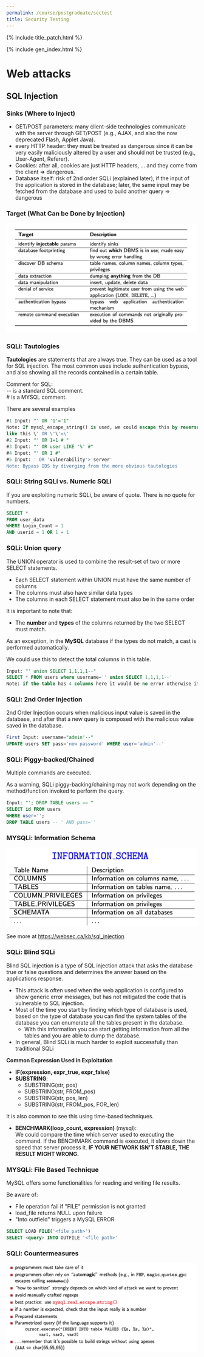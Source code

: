 ```yaml
---
permalink: /course/postgraduate/sectest
title: Security Testing
---
```


{% include title_patch.html %}

{% include gen_index.html %}

# Web attacks

## SQL Injection
### Sinks (Where to Inject)

- GET/POST parameters: many client-side technologies communicate 
  with the server through GET/POST (e.g., AJAX, and also the now 
  deprecated Flash, Applet Java).
- every HTTP header: they must be treated as dangerous since it can be 
  very easily maliciously altered by a user and should not be trusted 
  (e.g., User-Agent, Referer).
- Cookies: after all, cookies are just HTTP headers, ... and they come from 
  the client => dangerous.
- Database itself: risk of 2nd order SQLi (explained later), if 
  the input of the application is stored in the database; 
  later, the same input may be fetched from the database and used 
  to build another query => dangerous 

### Target (What Can be Done by Injection)

<div style="text-align:center">
<img src="/static/course/postgraduate/sectest/sqlitarget.png"  alt=""/>
</div>

### SQLi: Tautologies

**Tautologies** are statements that are always true. 
They can be used as a tool for SQL injection. 
The most common uses include authentication bypass, 
and also showing all the records contained in a certain table. 

Comment for SQL:  
-- is a standard SQL comment.  
\# is a MYSQL comment.

There are several examples
```sql
#1 Input: "' OR '1'='1"
Note: If mysql_escape_string() is used, we could escape this by reverse slash "\"
like this \' OR \'\'=\'
#2 Input: "' OR 1=1 # "
#3 Input: "' OR user LIKE '%' #"
#4 Input: "' OR 1 #"
#5 Input: ' OR 'vulnerability'>'server'
Note: Bypass IDS by diverging from the more obvious tautologies
```

### SQLi: String SQLi vs. Numeric SQLi
If you are exploiting numeric SQLi, be aware of quote. There is no quote for numbers.

```sql
SELECT * 
FROM user_data
WHERE Login_Count = 1
AND userid = 1 OR 1 = 1
```

### SQLi: Union query

The UNION operator is used to combine the result-set of two or more SELECT statements.
- Each SELECT statement within UNION must have the same number of columns
- The columns must also have similar data types
- The columns in each SELECT statement must also be in the same order

It is important to note that:
- The **number** and **types** of the columns returned by the two SELECT must match.

As an exception, in the **MySQL** database if the types do not match, 
a cast is performed automatically.

We could use this to detect the total columns in this table.

```sql
Input: "' union SELECT 1,1,1,1--"
SELECT * FROM users where username='' union SELECT 1,1,1,1--'
Note: if the table has 4 columns here it would be no error otherwise it could throws exception.
```

### SQLi: 2nd Order Injection

2nd Order Injection occurs when malicious input value is saved in the database, 
and after that a new query is composed with the malicious value saved 
in the database. 

```sql
First Input: username="admin'--"
UPDATE users SET pass='new password' WHERE user='admin'--'
```

### SQLi: Piggy-backed/Chained

Multiple commands are executed.

As a warning, SQLi piggy-backing/chaining may not work depending on 
the method/function invoked to perform the query.

```sql
Input: "'; DROP TABLE users −− "
SELECT id FROM users 
WHERE user=''; 
DROP TABLE users -- ' AND pass=''
```

### MYSQLi: Information Schema

<div style="text-align:center">
<img src="/static/course/postgraduate/sectest/infoschema.png"  alt=""/>
</div>

See more at https://websec.ca/kb/sql_injection

### SQLi: Blind SQLi

Blind SQL injection is a type of SQL injection attack that asks 
the database true or false questions and determines the answer 
based on the applications response.

- This attack is often used when the web application is configured to 
  show generic error messages, but has not mitigated the code 
  that is vulnerable to SQL injection.
- Most of the time you start by finding which type of database is used, 
  based on the type of database you can find the system tables 
  of the database you can enumerate all the tables present in the database.
  - With this information you can start getting information from 
    all the tables and you are able to dump the database.
- In general, Blind SQLi is much harder to exploit successfully than 
  traditional SQLi

**Common Expression Used in Exploitation**
- **IF(expression, expr_true, expr_false)**
- **SUBSTRING**:
  - SUBSTRING(str, pos)
  - SUBSTRING(str, FROM_pos)
  - SUBSTRING(str, pos, len)
  - SUBSTRING(str, FROM_pos, FOR_len)

It is also common to see this using time-based techniques.
- **BENCHMARK(loop_count, expression)** (mysql):  
  We could compare the time which server used to executing the command. If 
  the BENCHMARK command is executed, it slows down the speed that server process
  it. **IF YOUR NETWORK ISN'T STABLE, THE RESULT MIGHT WRONG.**

### MYSQLi: File Based Technique
MySQL offers some functionalities for reading and writing file results.

Be aware of:
- File operation fail if "FILE" permission is not granted
- load_file returns NULL upon failure
- "Into outfield" triggers a MySQL ERROR

```sql
SELECT LOAD FILE('<file path>')
SELECT <query> INTO OUTFILE '<file path>'
```

### SQLi: Countermeasures

<div style="text-align:center">
<img src="/static/course/postgraduate/sectest/sqlicounter.png"  alt=""/>
</div>


